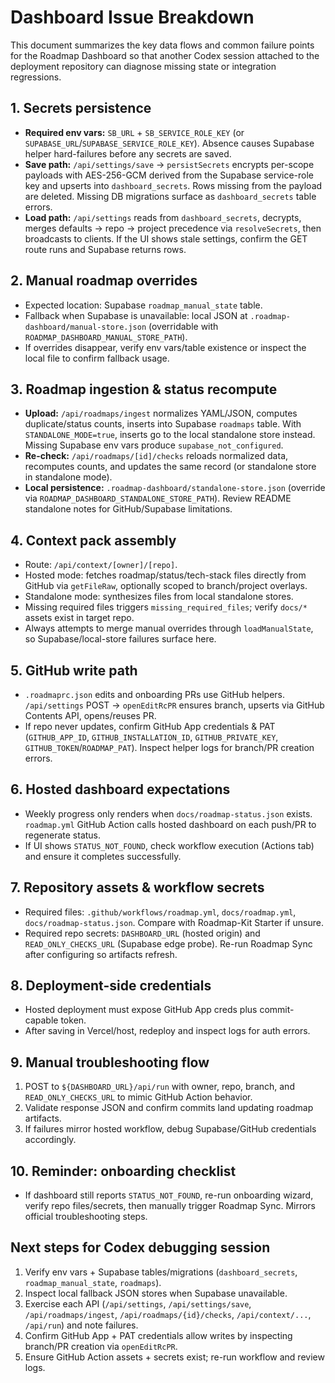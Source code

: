 # Dashboard Issue Breakdown

This document summarizes the key data flows and common failure points for the Roadmap Dashboard so that another Codex session attached to the deployment repository can diagnose missing state or integration regressions.

## 1. Secrets persistence
- **Required env vars:** `SB_URL` + `SB_SERVICE_ROLE_KEY` (or `SUPABASE_URL`/`SUPABASE_SERVICE_ROLE_KEY`). Absence causes Supabase helper hard-failures before any secrets are saved.
- **Save path:** `/api/settings/save` → `persistSecrets` encrypts per-scope payloads with AES-256-GCM derived from the Supabase service-role key and upserts into `dashboard_secrets`. Rows missing from the payload are deleted. Missing DB migrations surface as `dashboard_secrets` table errors.
- **Load path:** `/api/settings` reads from `dashboard_secrets`, decrypts, merges defaults → repo → project precedence via `resolveSecrets`, then broadcasts to clients. If the UI shows stale settings, confirm the GET route runs and Supabase returns rows.

## 2. Manual roadmap overrides
- Expected location: Supabase `roadmap_manual_state` table.
- Fallback when Supabase is unavailable: local JSON at `.roadmap-dashboard/manual-store.json` (overridable with `ROADMAP_DASHBOARD_MANUAL_STORE_PATH`).
- If overrides disappear, verify env vars/table existence or inspect the local file to confirm fallback usage.

## 3. Roadmap ingestion & status recompute
- **Upload:** `/api/roadmaps/ingest` normalizes YAML/JSON, computes duplicate/status counts, inserts into Supabase `roadmaps` table. With `STANDALONE_MODE=true`, inserts go to the local standalone store instead. Missing Supabase env vars produce `supabase_not_configured`.
- **Re-check:** `/api/roadmaps/[id]/checks` reloads normalized data, recomputes counts, and updates the same record (or standalone store in standalone mode).
- **Local persistence:** `.roadmap-dashboard/standalone-store.json` (override via `ROADMAP_DASHBOARD_STANDALONE_STORE_PATH`). Review README standalone notes for GitHub/Supabase limitations.

## 4. Context pack assembly
- Route: `/api/context/[owner]/[repo]`.
- Hosted mode: fetches roadmap/status/tech-stack files directly from GitHub via `getFileRaw`, optionally scoped to branch/project overlays.
- Standalone mode: synthesizes files from local standalone stores.
- Missing required files triggers `missing_required_files`; verify `docs/*` assets exist in target repo.
- Always attempts to merge manual overrides through `loadManualState`, so Supabase/local-store failures surface here.

## 5. GitHub write path
- `.roadmaprc.json` edits and onboarding PRs use GitHub helpers. `/api/settings` POST → `openEditRcPR` ensures branch, upserts via GitHub Contents API, opens/reuses PR.
- If repo never updates, confirm GitHub App credentials & PAT (`GITHUB_APP_ID`, `GITHUB_INSTALLATION_ID`, `GITHUB_PRIVATE_KEY`, `GITHUB_TOKEN`/`ROADMAP_PAT`). Inspect helper logs for branch/PR creation errors.

## 6. Hosted dashboard expectations
- Weekly progress only renders when `docs/roadmap-status.json` exists. `roadmap.yml` GitHub Action calls hosted dashboard on each push/PR to regenerate status.
- If UI shows `STATUS_NOT_FOUND`, check workflow execution (Actions tab) and ensure it completes successfully.

## 7. Repository assets & workflow secrets
- Required files: `.github/workflows/roadmap.yml`, `docs/roadmap.yml`, `docs/roadmap-status.json`. Compare with Roadmap-Kit Starter if unsure.
- Required repo secrets: `DASHBOARD_URL` (hosted origin) and `READ_ONLY_CHECKS_URL` (Supabase edge probe). Re-run Roadmap Sync after configuring so artifacts refresh.

## 8. Deployment-side credentials
- Hosted deployment must expose GitHub App creds plus commit-capable token.
- After saving in Vercel/host, redeploy and inspect logs for auth errors.

## 9. Manual troubleshooting flow
1. POST to `${DASHBOARD_URL}/api/run` with owner, repo, branch, and `READ_ONLY_CHECKS_URL` to mimic GitHub Action behavior.
2. Validate response JSON and confirm commits land updating roadmap artifacts.
3. If failures mirror hosted workflow, debug Supabase/GitHub credentials accordingly.

## 10. Reminder: onboarding checklist
- If dashboard still reports `STATUS_NOT_FOUND`, re-run onboarding wizard, verify repo files/secrets, then manually trigger Roadmap Sync. Mirrors official troubleshooting steps.

## Next steps for Codex debugging session
1. Verify env vars + Supabase tables/migrations (`dashboard_secrets`, `roadmap_manual_state`, `roadmaps`).
2. Inspect local fallback JSON stores when Supabase unavailable.
3. Exercise each API (`/api/settings`, `/api/settings/save`, `/api/roadmaps/ingest`, `/api/roadmaps/{id}/checks`, `/api/context/...`, `/api/run`) and note failures.
4. Confirm GitHub App + PAT credentials allow writes by inspecting branch/PR creation via `openEditRcPR`.
5. Ensure GitHub Action assets + secrets exist; re-run workflow and review logs.
